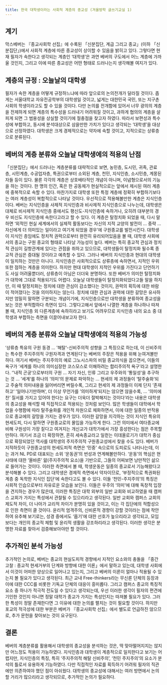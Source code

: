 ```yaml
---
title: 한국 대학생이라는 사회적 계층의 종교성 (겨울방학 글쓰기교실 1)
---
```


## 계기

막스베버는 『종교사회학 선집』에 수록된 「신분집단, 계급 그리고 종교」(이하 「신분집단」)에서 사회적 계층에 따른 종교성이 상이할 수 있음을 밝히고 있다. 그렇다면 현재 필자가 속한다고 생각되는 계층인 ‘대학생’은 과연 베버의 구도에서 어느 계층에 가까울 것인지, 그리고 이에 따른 종교성은 어떤 형태로 드러나는지 생각해볼 여지가 있다.

## 계층의 규정 : 오늘날의 대학생

필자가 속한 계층을 어떻게 규정하느냐에 따라 앞으로의 논의전개가 달라질 것이다. 좁게는 서울대학교 자유전공학부의 대학생일 것이고, 넓게는 대한민국 국민, 또는 지구촌사회의 학생이라고도 할 수 있을 것이다. 다만 논의를 전개함에 있어서 너무 광의의 계층을 전제하게 되면 계층의 특수성을 드러내기 어려워질 것이고, 과하게 협의의 계층을 살피게 되면 그 범용성을 상실할 것이기에 절충점을 찾고자 하였다. 따라서 보편성과 특수성에 부합하고, 동시에 분석대상으로 삼을만한 가치가 있다고 생각되는 ‘대학생’을 대상으로 선정하였다. 대학생은 크게 경제적으로는 약자에 속할 것이고, 지적으로는 상류층으로 분류된다.

## 베버의 계층 분류와 오늘날 대학생에의 적용의 난점

「신분집단」에서 드러나는 계층분류를 대략적으로 보면, 농민층, 도시민, 귀족, 관료층, 시민계층, 수공업자층, 특권으로부터 소외된 계층, 천민, 지식인층, 소시민층, 계몽된 자들 등이 있다. 물론 각각의 계층은 상호배타적인 개념이 아니며, 이념형으로서의 기능을 하는 것이다. 한 명의 인간, 혹은 한 공동체가 현실적으로는 앞에서 제시된 여러 계층에 중복적으로 속할 수 있다. 마찬가지로 대학생 또한 특정 계층에 정확히 부합하기보다는 여러 계층성이 복합적으로 나타날 것이다.
우선적으로 적용해볼만한 계층은 지식인층이다. 베버는 지식인층을 사제적 지식인층과 비사제적 지식인층으로 나누는데, 대학생은 대체로 비사제적 지식인층 중에서도 평신도-지식인층에 속하거나, 오히려 대부분의 경우 비신도 지식인층에 속한다고라고 할 수 있다. 이 계층은 탈정치화 되었을 때, 다시 말하면 ‘외적인 현실 세계에서의 실제적 활동보다는 자신의 지적 교양의 발전이 … 중략 … 자신에게 더 의미있는 일이라고 여기게 되었을 경우’에 구원종교를 발전시킨다. 대학생이 지식인 층임에도 정치적 권력으로부터 완전히 유리되어있음을 볼 때, 대학생 사회에서의 종교는 구원 종교의 형태로 나타날 가능성이 높다. 베버는 특히 종교적 관심과 정치적 관심이 길항관계에 있다는 관점을 취하고 있으므로, 대학생들이 탈정치화 될수록 종교적 관심은 증대될 것이라고 예측할 수 있다.
그러나 베버의 지식인층과 현대의 대학생이 일치하는 것만은 아니다. 지식인층은 사회적으로도 상류층에 속하면서, 지적인 우위 또한 점하는 계층을 의미한다. 하지만 현대 대학생이 지적인 우위를 가진다고 단언하기도 사실 어려울뿐더러, 상류층이 아님은 더더욱 분명하다. 또한 베버가 의미한 탈정치화가 대학에 그대로 적용되기도 어렵다. 오늘날 대학생들이 탈정치화되었다고들 말을 하지만, 이 때 탈정치화는 정치에 대한 관심이 감소했다는 것이지, 권력의 획득에 대한 바람이 적어졌다는 것을 의미하지는 않는다. 정치에 대한 관심과 권력에 대한 갈망은 유사하지만 엄밀히 말하면 구분되는 개념이기에, 지식인층으로만 대학생을 분류하여 종교성을 보는 것은 부적합하다 측면이 있다.
그렇다고해서 앞에서 나열한 계층을 하나하나 따져 볼 때, 지식인층 외 다른계층에 속하히라고 보기도 어려우므로 지식인층 내의 요소 중 대학생과 부합하는 측면을 이끌어내보고자 한다.

## 베버의 계층 분류와 오늘날 대학생에의 적용의 가능성

‘상류층 특유의 구원 동경 … ’해탈‘-신비주의적 성향을 그 특징으로 하는데, 이 신비주의는 특수한 주지주의적 구원자격과 연계된다’는 베버의 주장은 적용을 위해 눈여겨볼만 하다. 여기서 베버는 주지주의의 예로 그노시스파의 비밀 종교의식을 꼽으면서, 이들의 욕구가 ‘세계를 하나의 의미심장한 코스모스로 이해하려는 합리주의적 욕구’라고 설명한다. ‘’내적 곤궁‘으로부터의 구원 … 자기 자신, 인류 그리고 우주와의 ’통일성‘을 추구하는 것 … ’세계‘를 하나의 ’의미‘의 문제로 파악하는 … 현세의 제 과정들이 ’탈주술화‘되고 주술적 의미내용을 잃어버리면 버릴수록, 그리고 현세의 제 과정들이 이제 단지 ’존재하고‘ ’일어나기만하며‘, 더 이상 무언가를 ’의미하게‘되지는 않으면 않을수록, … ’의미에 찬‘ 질서를 가지고 있어야 한다는 요구는 더욱더 절박해지는 것이다’라는 내용은 대학생의 종교성을 해석할 때 직접적으로 적용되는 것처럼 보인다. 많은 학생들이 대학에서 학업을 수행함에 따라 탈주술화를 개인적 차원으로 체화하면서, 이에 대한 일종의 반작용으로 종교에의 갈망을 가지는 경우가 있다. 이러한 갈망을 지각하는 것이 지식인 특유의 현세도피, 다시 말하면 구원종교로의 몰입을 가능하게 한다. 그런 의미에서 여타종교에 비해 구원성이 가장 짙다고 여겨지는 개신교가 대학가에서 가장 흥성한다는 점은 주목할만하다.
여기서 조금 더 확장하면, 흔히 세속종교라고 일컫는 이데올로기가 대학가 중심으로 확장되었던 역사를 대학생의 주지주의적 구원종교성에서 찾을 수도 있다. 베버가 지적하듯이 구원종교성의 현세도피적 측면은 ‘민중’ 속으로의 도피로도 나타나는데, 이는 과거 NL PD로 대표되는 소위 ‘운동권’의 번성과 연계해볼만하다. ‘운동’의 핵심은 현 사태에 대한 ‘올바른’ 앎(주지주의적 요소)을 기반으로, 그들의 어찌보면 낭만적인 삶으로 들어가는 것이다. 이러한 측면에서 볼 때, 학생운동은 일종의 종교로서 기능해왔다고 분석해볼 수 있다.
그리고 대학생은 경제적 측면에서 약자이므로, ‘부정적으로 특권화된 계층 중 독학한 지식인 집단’에 속한다고도 볼 수 있다. 이들 ‘천민-주지주의’의 특징은 사회적 인습으로부터 자유로운 모습을 보인다. 이들은 우주의 ‘의미’에 대해 독창적 입장을 견지하는 경우가 많은데, 이러한 특징은 대학 외부의 일반 교회와 비교하였을 때 캠퍼스 교회가 가지는 특성에서 관찰될 수 있으리라고 생각된다. 일반 교회와 캠퍼스 교회의 제도적 차이, 더 나아가 교리적 차이가 분명히 있을 것이고, 이는 각 집단에의 적합성으로 인한 측면이 클 것이다. 윤리적 엄격주의, 신비론적 경향이 강할 것이라는 점에 착안하여 유추해 보기로는, 성경 중에서도 ‘욥기’에 대한 선호가 높으리라고 생각되고, 모임보다는 개인의 종교적 체험 및 윤리적 생활을 강조하리라고 생각된다. 이러한 생각은 분명한 자료를 찾아서 검증해보아야만 할 것이다.

## 추가적인 분석 가능성

추가적인 논의로, 베버는 종교의 현실도피적 경향에서 지적인 요소와의 충돌을 「중간고찰 : 종교적 현세거부의 단계와 방향에 대한 이론」에서 말하고 있는데, 대학생 사회에서 이것이 어떠한 양상으로 일어나고 있는지, 그리고 베버의 이론이 얼마나 적용될 수 있는지 볼 필요가 있다고 생각된다. 최근 교내 Free-thinkers라는 무신론 단체의 등장과 이에 대한 CCC를 비롯한 기독교 단체의 대응이 흥미롭다.
그리고 캠퍼스 종교의 특징적 요소 중 하나가 적극적 전도일 수 있다고 생각되는데, 우선 이러한 생각이 필자의 편견에 기인한 것인지 아니면 정말 대학가 종교가 가지는 특성인지는 따져볼 필요가 있다. 그러한 특성이 정말 존재한다면 그 이유에 대한 논의를 펼치는 것이 필요할 것이다. 하지만 포교의 적극성에 대한 부분은 베버가 『종교사회학 선집』에서 별도로 언급하진 않으므로, 추가 문헌을 찾아보는 것이 요구된다.

## 결론

베버의 계층분류를 활용해서 대학생의 종교성을 분석하는 것은, 딱 맞아떨어지지는 않지만 어느정도 적용이 가능하였다. 지식인층과 대학생이 계층적으로 일치한다고 보기는 어렵지만, 지식인층의 특징, 특히 ‘주지주의적 해탈 신비주의’, ‘천민 주지주의’의 요소가 분석의 틀로서 유용하게 기능하였다. 다만 직접적인 자료를 획득하기 어려워 필자의 직관에만 의존하여야 했던 점이 아쉬웠다. 대학생의 종교성에 대해서는 여러 방면에서 논의할 거리가 많으리라고 생각되므로, 추가적인 논의가 필요하다.
